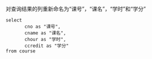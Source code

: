 对查询结果的列重新命名为“课号”，“课名”，“学时”和“学分”

```mysql
select
       cno as "课号",
       cname as "课名",
       chour as "学时",
       ccredit as "学分"
from course
```

